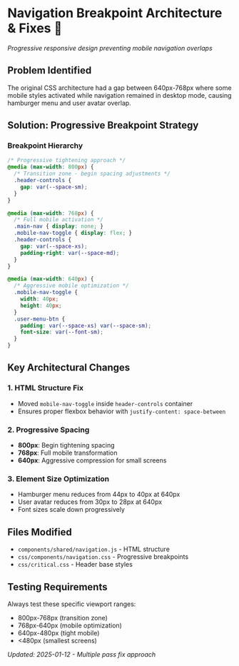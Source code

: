 # Navigation Breakpoint Architecture & Fixes 🧭

*Progressive responsive design preventing mobile navigation overlaps*

## Problem Identified

The original CSS architecture had a gap between 640px-768px where some mobile styles activated while navigation remained in desktop mode, causing hamburger menu and user avatar overlap.

## Solution: Progressive Breakpoint Strategy

### Breakpoint Hierarchy
```css
/* Progressive tightening approach */
@media (max-width: 800px) {
  /* Transition zone - begin spacing adjustments */
  .header-controls {
    gap: var(--space-sm);
  }
}

@media (max-width: 768px) {
  /* Full mobile activation */
  .main-nav { display: none; }
  .mobile-nav-toggle { display: flex; }
  .header-controls {
    gap: var(--space-xs);
    padding-right: var(--space-md);
  }
}

@media (max-width: 640px) {
  /* Aggressive mobile optimization */
  .mobile-nav-toggle {
    width: 40px;
    height: 40px;
  }
  .user-menu-btn {
    padding: var(--space-xs) var(--space-sm);
    font-size: var(--font-sm);
  }
}
```

## Key Architectural Changes

### 1. HTML Structure Fix
- Moved `mobile-nav-toggle` inside `header-controls` container
- Ensures proper flexbox behavior with `justify-content: space-between`

### 2. Progressive Spacing
- **800px**: Begin tightening spacing
- **768px**: Full mobile transformation
- **640px**: Aggressive compression for small screens

### 3. Element Size Optimization
- Hamburger menu reduces from 44px to 40px at 640px
- User avatar reduces from 30px to 28px at 640px
- Font sizes scale down progressively

## Files Modified
- `components/shared/navigation.js` - HTML structure
- `css/components/navigation.css` - Progressive breakpoints
- `css/critical.css` - Header base styles

## Testing Requirements
Always test these specific viewport ranges:
- 800px-768px (transition zone)
- 768px-640px (mobile optimization)
- 640px-480px (tight mobile)
- <480px (smallest screens)

*Updated: 2025-01-12 - Multiple pass fix approach*